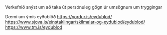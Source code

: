 Verkefnið snýst um að taka út persónuleg gögn úr umsögnum um tryggingar


Dæmi um ýmis eyðublöð
https://vordur.is/eydublod/
https://www.sjova.is/einstaklingar/skilmalar-og-eydublod/eydublod/
https://www.tm.is/eydublod

